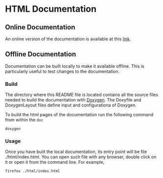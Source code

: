 HTML Documentation                  
==================

## Online Documentation
An online version of the documentation is available at this [link](https://denoptim-project.github.io/DENOPTIM/).


## Offline Documentation
Documentation can be built locally to make it available offline. This is particularly useful to test changes to the documentation.

### Build
The directory where this README file is located contains all the source files needed to build the documentation with [Doxygen](https://doxygen.nl/index.html). The Doxyfile and DoxygenLayout files define input and configurationa of Doxygen.

To build the html pages of the documentation run the following command from within the `doc`

```
doxygen
```

### Usage
Once you have built the local documentation, its entry point will be file ./html/index.html. You can open such file with any browser, double click on it or open it from the command line. For example,

```
firefox ./html/index.html
```
